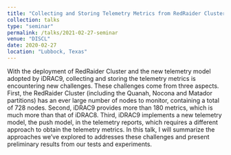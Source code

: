 ```yaml
---
title: "Collecting and Storing Telemetry Metrics from RedRaider Cluster"
collection: talks
type: "seminar"
permalink: /talks/2021-02-27-seminar
venue: "DISCL"
date: 2020-02-27
location: "Lubbock, Texas"
---
```


With the deployment of RedRaider Cluster and the new telemetry model adopted by iDRAC9, collecting and storing the telemetry metrics is encountering new challenges. These challenges come from three aspects. First, the RedRaider Cluster (including the Quanah, Nocona and Matador partitions) has an ever large number of nodes to monitor, containing a total of 728 nodes. Second, iDRAC9 provides more than 180 metrics, which is much more than that of iDRAC8. Third, iDRAC9 implements a new telemetry model, the push model, in the telemetry reports, which requires a different approach to obtain the telemetry metrics. In this talk, I will summarize the approaches we’ve explored to addresses these challenges and present preliminary results from our tests and experiments.
